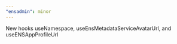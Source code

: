 ```yaml
---
"ensadmin": minor
---
```


New hooks useNamespace, useEnsMetadataServiceAvatarUrl, and useENSAppProfileUrl
